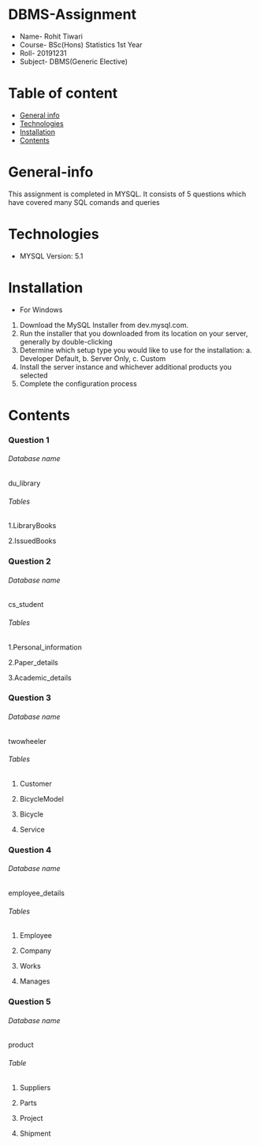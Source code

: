 # DBMS-Assignment
* Name- Rohit Tiwari
* Course- BSc(Hons) Statistics 1st Year
* Roll- 20191231
* Subject- DBMS(Generic Elective)

# Table of content
* [General info](#general-info)
* [Technologies](#technologies)
* [Installation](#installation)
* [Contents](#Contents)

# General-info
This assignment is completed in MYSQL. It consists of 5 questions which have covered many SQL comands and queries

# Technologies
* MYSQL Version: 5.1

# Installation
* For Windows
1. Download the MySQL Installer from dev.mysql.com.
2. Run the installer that you downloaded from its location on your server, generally by double-clicking
3. Determine which setup type you would like to use for the installation: 
a. Developer Default,
b. Server Only,
c. Custom
4. Install the server instance and whichever additional products you selected
5. Complete the configuration process

# Contents
### Question 1
###### Database name 
du_library
###### Tables
1.LibraryBooks

2.IssuedBooks
### Question 2
###### Database name
cs_student
###### Tables
1.Personal_information

2.Paper_details

3.Academic_details
### Question 3
###### Database name
twowheeler
###### Tables
1. Customer

2. BicycleModel

3. Bicycle

4. Service
### Question 4
###### Database name
employee_details
###### Tables
1. Employee

2. Company

3. Works

4. Manages
### Question 5
###### Database name
product

###### Table
1. Suppliers

2. Parts

3. Project

4. Shipment

